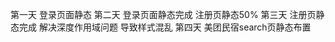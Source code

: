 第一天
     登录页面静态
第二天
     登录页面静态完成
     注册页静态50%
第三天
     注册页静态完成
     解决深度作用域问题 导致样式混乱
第四天
     美团民宿search页静态布置
